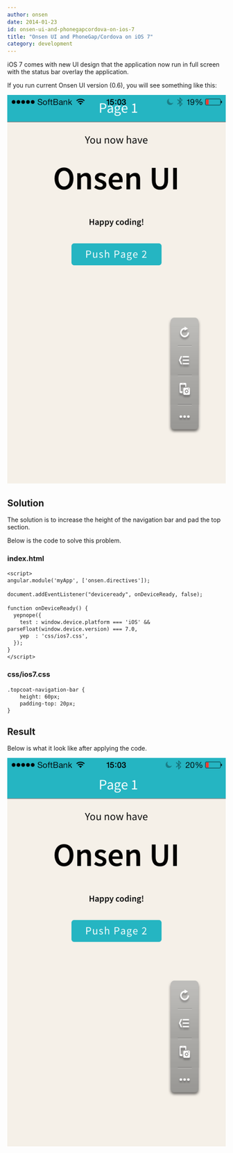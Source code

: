 ```yaml
---
author: onsen
date: 2014-01-23
id: onsen-ui-and-phonegapcordova-on-ios-7
title: "Onsen UI and PhoneGap/Cordova on iOS 7"
category: development
---
```


iOS 7 comes with new UI design that the application now run in full screen with the status bar overlay the application.

<!-- more -->

If you run current Onsen UI version (0.6), you will see something like this:

![Onsen UI 0.6](/blog/content/images/2014/Jan/1_PNG.png)

Solution
------------

The solution is to increase the height of the navigation bar and pad the top section.

Below is the code to solve this problem.

### index.html

```
<script>
angular.module('myApp', ['onsen.directives']);   

document.addEventListener("deviceready", onDeviceReady, false);

function onDeviceReady() {        
  yepnope({
    test : window.device.platform === 'iOS' && parseFloat(window.device.version) === 7.0,
    yep  : 'css/ios7.css',         
  });
}
</script>  
```
    

### css/ios7.css

```
.topcoat-navigation-bar {
    height: 60px;   
    padding-top: 20px;
}
```    

Result
------

Below is what it look like after applying the code.


![](/blog/content/images/2014/Jan/2_PNG.png)
